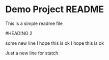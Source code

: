 # Demo Project README

This is a simple readme file

#HEADING 2

some new line
I hope this is ok
I hope this is ok

Just a new line for statch

